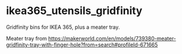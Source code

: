 # ikea365_utensils_gridfinity
Gridfinity bins for IKEA 365, plus a meater tray. 

Meater tray from https://makerworld.com/en/models/739380-meater-gridfinity-tray-with-finger-hole?from=search#profileId-671665
